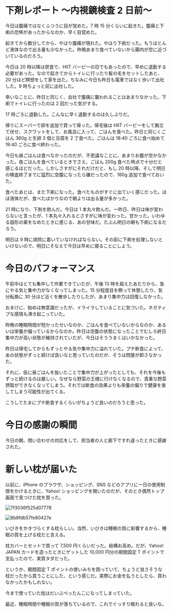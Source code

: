 # 下剤レポート 〜内視鏡検査 2 日前〜
今日は腹痛ではなくふつうに目が覚めた。7 時 15 分くらいに起きた。腹痛と下痢の恐怖があったからなのか、早く目覚めた。

起きてから数分してから、やはり腹痛が現れた。やはり下痢だった。もうほとんど液体なので出る量も少なかった。昨晩あまり食べていないから腸内が空に近づいているのだろう。

今日は 20 時以降は禁食で、HIIT バーピーの日でもあったので、早めに退勤する必要があった。なので起きてからトイレに行ったり髪の毛をセットしたあと、20 分ほど瞑想をして家を出た。ちなみに今日も昨日も電車ではなく歩いて出社した。9 時ちょっと前に出社した。

幸いなことに、昨日と同じく、会社で腹痛に襲われることはあまりなかった。下痢でトイレに行ったのは 2 回だった気がする。

17 時ごろに退勤した。こんなに早く退勤するのは久しぶりだ。

帰りにスーパーで卵を追加で買って帰った。帰宅後は HIIT バーピーをして腕立て伏せ、スクワットをして、お風呂に入って、ごはんを食べた。昨日と同じくごはん 360g と生卵 3 個と豆腐を 2 丁食べた。ごはんは 18:40 ごろに食べ始めて 19:40 ごろに食べ終わった。

今日も昼ごはんは食べなかったのだが、不思議なことに、あまりお腹が空かなかった。夜ごはんを食べているときでさえ、ごはん 200g 食べた時点で十分だと感じるほどだった。しかしさすがにそれだけだと、もし 20 時以降、そして明日の検査終了までに猛烈に空腹になったら嫌だったので、160g 追加で食べておいた。

食べたあとは、また下痢になった。食べたものがすぐに出ていく感じだった。ほぼ液体だが、食べたばかりなので朝よりは出る量が多かった。

21 時になり、下剤を飲んだ。今日は 1 本丸々飲んだ。一昨日、昨日は味が変わらないと言ったが、1 本丸々入れるとさすがに味が変わった。甘かった。いわゆる固形の薬をなめたときに感じる、あの甘味だ。たぶん明日の朝も下痢になるだろう。

明日は 9 時に病院に着いていなければならない。その前に下痢を処理しないといけないので、明日にそなえて今日は早めに寝ることにしよう。

# 今日のパフォーマンス
午前中はとても集中して作業できていたが、午後 13 時を超えたあたりから、急にやる気と集中力がなくなってしまった。15 分程度目を瞑って休憩したり、気分転換に 30 分ほど近くを散歩したりしたが、あまり集中力は回復しなかった。

おまけに、始めは無意識だったが、イライラしていることに気づいた。ネガティブな感情も沸き起こっていた。

昨晩の睡眠時間が短かったせいなのか、ごはんを食べていないからなのか、あるいは栄養が偏っているからなのか。昨日は空腹の状態になったことでむしろ終日集中力が高い状態が維持されていたが、今日はそううまくはいかなかった。

昨日は帰宅してからもずっとやる気や集中力に溢れていた。プチ断食によって、あの状態がずっと続けば良いなと思っていたのだが、そうは問屋が卸さなかった。

それに、仮に昼ごはんを抜いたことで集中力が上がったとしても、それを今後もずっと続けるのは厳しい。なぜなら野菜の王様に行けなくなるので、貴重な野菜摂取ができなくなってしまう。それでは断食の効果よりも栄養の偏りで健康を害してしまう可能性が出てくる。

こうしてたまにプチ断食するくらいがちょうど良いのだろうと思った。

# 今日の感謝の瞬間
今日の朝、問い合わせの対応をして、担当者の人と廊下ですれ違ったときに感謝された。

# 新しい枕が届いた
以前に、iPhone のブラウザ、ショッピング、SNS などのアプリに一日の使用制限をかけるときに、Yahoo! ショッピングを開いたのだが、そのとき偶然トップ画面で見つけた枕を買った。

![7f3036f525d07778](/images/2019/09/7f3036f525d07778.jpg)

![8b8fdb57fe80427e](/images/2019/09/8b8fdb57fe80427e.jpg)

いびきをかきづらくする枕らしい。当然、いびきは睡眠の質に影響するから、睡眠の質を上げる枕だと言える。

枕カバーとセットで買って 7,500 円くらいだった。結構お高め。だが、Yahoo! JAPAN カードを造ったときにゲットした 10,000 円分の期間固定 T ポイントで支払ったので、実質タダだった。

というか、期間固定 T ポイントの使いみちを困っていて、ちょうど良さそうな枕だったから買うことにした、という感じだ。実際にお金を払うとしたら、買わなかったかもしれない。

今まで使っていた枕はだいぶぺったんこになってしまっていた。

最近、睡眠時間や睡眠の質が落ちているので、これでぐっすり眠れると良いな。
